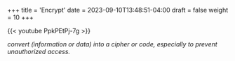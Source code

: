 +++
title = 'Encrypt'
date = 2023-09-10T13:48:51-04:00
draft = false
weight = 10
+++

{{< youtube PpkPEtPj-7g >}}

*convert (information or data) into a cipher or code, especially to prevent unauthorized access.*
